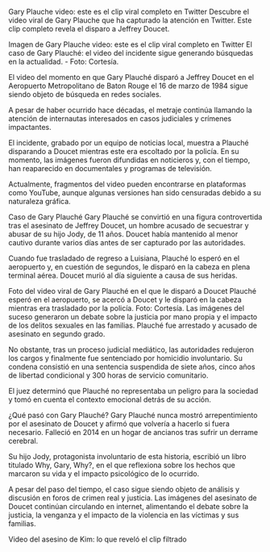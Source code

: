 Gary Plauche video: este es el clip viral completo en Twitter
Descubre el video viral de Gary Plauche que ha capturado la atención en Twitter. Este clip completo revela el disparo a Jeffrey Doucet.

Imagen de Gary Plauche video: este es el clip viral completo en Twitter
El caso de Gary Plauché: el video del incidente sigue generando búsquedas en la actualidad. - Foto: Cortesía.

El video del momento en que Gary Plauché disparó a Jeffrey Doucet en el Aeropuerto Metropolitano de Baton Rouge el 16 de marzo de 1984 sigue siendo objeto de búsqueda en redes sociales.

A pesar de haber ocurrido hace décadas, el metraje continúa llamando la atención de internautas interesados en casos judiciales y crímenes impactantes.

El incidente, grabado por un equipo de noticias local, muestra a Plauché disparando a Doucet mientras este era escoltado por la policía. En su momento, las imágenes fueron difundidas en noticieros y, con el tiempo, han reaparecido en documentales y programas de televisión.


Actualmente, fragmentos del video pueden encontrarse en plataformas como YouTube, aunque algunas versiones han sido censuradas debido a su naturaleza gráfica.

Caso de Gary Plauché
Gary Plauché se convirtió en una figura controvertida tras el asesinato de Jeffrey Doucet, un hombre acusado de secuestrar y abusar de su hijo Jody, de 11 años. Doucet había mantenido al menor cautivo durante varios días antes de ser capturado por las autoridades.

Cuando fue trasladado de regreso a Luisiana, Plauché lo esperó en el aeropuerto y, en cuestión de segundos, le disparó en la cabeza en plena terminal aérea. Doucet murió al día siguiente a causa de sus heridas.

Foto del video viral de Gary Plauché en el que le disparó a Doucet 
Plauché esperó en el aeropuerto, se acercó a Doucet y le disparó en la cabeza mientras era trasladado por la policía. Foto: Cortesía.
Las imágenes del suceso generaron un debate sobre la justicia por mano propia y el impacto de los delitos sexuales en las familias. Plauché fue arrestado y acusado de asesinato en segundo grado.

No obstante, tras un proceso judicial mediático, las autoridades redujeron los cargos y finalmente fue sentenciado por homicidio involuntario. Su condena consistió en una sentencia suspendida de siete años, cinco años de libertad condicional y 300 horas de servicio comunitario.

El juez determinó que Plauché no representaba un peligro para la sociedad y tomó en cuenta el contexto emocional detrás de su acción.

¿Qué pasó con Gary Plauché?
Gary Plauché nunca mostró arrepentimiento por el asesinato de Doucet y afirmó que volvería a hacerlo si fuera necesario. Falleció en 2014 en un hogar de ancianos tras sufrir un derrame cerebral.

Su hijo Jody, protagonista involuntario de esta historia, escribió un libro titulado Why, Gary, Why?, en el que reflexiona sobre los hechos que marcaron su vida y el impacto psicológico de lo ocurrido.

A pesar del paso del tiempo, el caso sigue siendo objeto de análisis y discusión en foros de crimen real y justicia. Las imágenes del asesinato de Doucet continúan circulando en internet, alimentando el debate sobre la justicia, la venganza y el impacto de la violencia en las víctimas y sus familias.

Video del asesino de Kim: lo que reveló el clip filtrado
